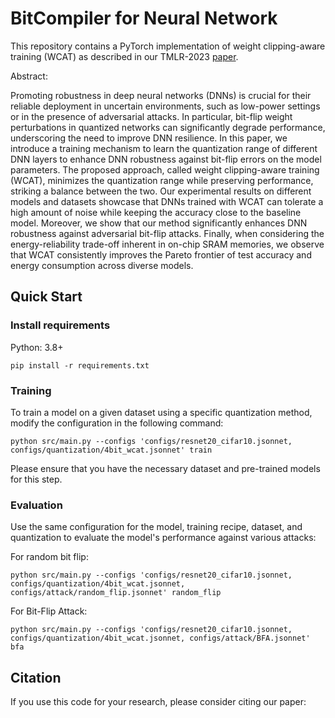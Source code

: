 # BitCompiler for Neural Network

This repository contains a PyTorch implementation of weight clipping-aware training (WCAT) as described in our TMLR-2023 [paper](https://openreview.net/forum?id=BxjHMPwZIH&).

Abstract:

Promoting robustness in deep neural networks (DNNs) is crucial for their reliable deployment in uncertain environments, such as low-power settings or in the presence of adversarial attacks. In particular, bit-flip weight perturbations in quantized networks can significantly degrade performance, underscoring the need to improve DNN resilience. In this paper, we introduce a training mechanism to learn the quantization range of different DNN layers to enhance DNN robustness against bit-flip errors on the model parameters. The proposed approach, called weight clipping-aware training (WCAT), minimizes the quantization range while preserving performance, striking a balance between the two. 
Our experimental results on different models and datasets showcase that DNNs trained with WCAT can tolerate a high amount of noise while keeping the accuracy close to the baseline model. Moreover, we show that our method significantly enhances DNN robustness against adversarial bit-flip attacks. Finally, when considering the energy-reliability trade-off inherent in on-chip SRAM memories, we observe that WCAT consistently improves the Pareto frontier of test accuracy and energy consumption across diverse models.

## Quick Start
### Install requirements
Python: 3.8+
```setup
pip install -r requirements.txt 
```

### Training
To train a model on a given dataset using a specific quantization method, modify the configuration in the following command:
```setup
python src/main.py --configs 'configs/resnet20_cifar10.jsonnet, configs/quantization/4bit_wcat.jsonnet' train
```
Please ensure that you have the necessary dataset and pre-trained models for this step.

### Evaluation
Use the same configuration for the model, training recipe, dataset, and quantization to evaluate the model's performance against various attacks:

For random bit flip:
```setup
python src/main.py --configs 'configs/resnet20_cifar10.jsonnet, configs/quantization/4bit_wcat.jsonnet, configs/attack/random_flip.jsonnet' random_flip
```
For Bit-Flip Attack:
```setup
python src/main.py --configs 'configs/resnet20_cifar10.jsonnet, configs/quantization/4bit_wcat.jsonnet, configs/attack/BFA.jsonnet' bfa
```

## Citation
If you use this code for your research, please consider citing our paper:
```setup

```

